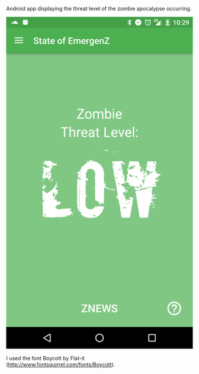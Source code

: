 Android app displaying the threat level of the zombie apocalypse occurring. 

![Low Level Image](screenshots/low.png?raw=true "Threat Level: Low")


I used the font Boycott by Flat-it (http://www.fontsquirrel.com/fonts/Boycott).
